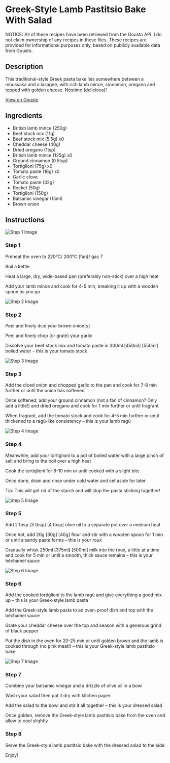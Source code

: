 # Greek-Style Lamb Pastitsio Bake With Salad

NOTICE: All of these recipes have been retrieved from the Gousto API. I do not claim ownership of any recipes in these files. These recipes are provided for informational purposes only, based on publicly available data from Gousto.

## Description

This traditional-style Greek pasta bake lies somewhere between a moussaka and a lasagne, with rich lamb mince, cinnamon, oregano and topped with golden cheese. Nóstimo (delicious)!

[View on Gousto](https://www.gousto.co.uk/recipes/cookbook/greek-lamb-pastitsio-bake-with-salad)

## Ingredients

- British lamb mince (250g)
- Beef stock mix (11g)
- Beef stock mix (5.5g) x0
- Cheddar cheese (40g)
- Dried oregano (1tsp)
- British lamb mince (125g) x0
- Ground cinnamon (0.5tsp)
- Tortiglioni (75g) x0
- Tomato paste (16g) x0
- Garlic clove
- Tomato paste (32g)
- Rocket (50g)
- Tortiglioni (150g)
- Balsamic vinegar (15ml)
- Brown onion

## Instructions

![Step 1 Image](https://production-media.gousto.co.uk/cms/recipe-step-image/1674.-step-1-x200.jpg)

### Step 1

Preheat the oven to 220°C/ 200°C (fan)/ gas 7

Boil a kettle

Heat a large, dry, wide-based pan (preferably non-stick) over a high heat

Add your lamb mince and cook for 4-5 min, breaking it up with a wooden spoon as you go

![Step 2 Image](https://production-media.gousto.co.uk/cms/recipe-step-image/1674.-step-2-x200.jpg)

### Step 2

Peel and finely dice your brown onion[s]

Peel and finely chop (or grate) your garlic

Dissolve your beef stock mix and tomato paste in 300ml <span class="text-purple">[450ml]</span> <span class="text-danger">[550ml]</span> boiled water – this is your tomato stock

![Step 3 Image](https://production-media.gousto.co.uk/cms/recipe-step-image/1674.-step-3-x200.jpg)

### Step 3

Add the diced onion and chopped garlic to the pan and cook for 7-8 min further or until the onion has softened

Once softened, add your ground cinnamon (not a fan of cinnamon? Only add a little!) and dried oregano and cook for 1 min further or until fragrant

When fragrant, add the tomato stock and cook for 4-5 min further or until thickened to a ragù-like consistency – this is your lamb ragù

![Step 4 Image](https://production-media.gousto.co.uk/cms/recipe-step-image/1674.-step-4-x200.jpg)

### Step 4

Meanwhile, add your tortiglioni to a pot of boiled water with a large pinch of salt and bring to the boil over a high heat

Cook the tortiglioni for 8-10 min or until cooked with a slight bite

Once done, drain and rinse under cold water and set aside for later

Tip: This will get rid of the starch and will stop the pasta sticking together!

![Step 5 Image](https://production-media.gousto.co.uk/cms/recipe-step-image/1674.-step-5-x200.jpg)

### Step 5

Add 2 tbsp <span class="text-purple">[3 tbsp]</span> <span class="text-danger">[4 tbsp] </span>olive oil to a separate pot over a medium heat

Once hot, add 20g <span class="text-purple">[30g]</span> <span class="text-danger">[40g] </span>flour and stir with a wooden spoon for 1 min or until a sandy paste forms – this is your roux

Gradually whisk 250ml <span class="text-purple">[375ml] </span><span class="text-danger">[500ml]</span> milk into the roux, a little at a time and cook for 5 min or until a smooth, thick sauce remains – this is your béchamel sauce

![Step 6 Image](https://production-media.gousto.co.uk/cms/recipe-step-image/1674.-step-6-x200.jpg)

### Step 6

Add the cooked tortiglioni to the lamb ragù and give everything a good mix up – this is your Greek-style lamb pasta

Add the Greek-style lamb pasta to an oven-proof dish and top with the béchamel sauce

Grate your cheddar cheese over the top and season with a generous grind of black pepper

Put the dish in the oven for 20-25 min or until golden brown and the lamb is cooked through (no pink meat!) – this is your Greek-style lamb pastitsio bake

![Step 7 Image](https://production-media.gousto.co.uk/cms/recipe-step-image/1674.-step-7-x200.jpg)

### Step 7

Combine your balsamic vinegar and a drizzle of olive oil in a bowl

Wash your salad then pat it dry with kitchen paper

Add the salad to the bowl and stir it all together – this is your dressed salad

Once golden, remove the Greek-style lamb pastitsio bake from the oven and allow to cool slightly

### Step 8

Serve the Greek-style lamb pastitsio bake with the dressed salad to the side

Enjoy!

